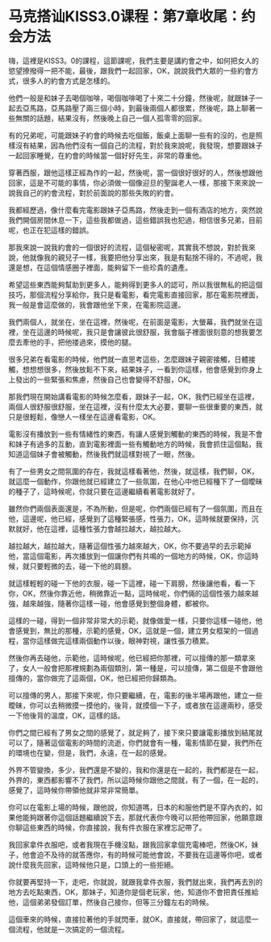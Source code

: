 # 马克搭讪KISS3.0课程：第7章收尾：约会方法

嗨，這裡是KISS3。0的課程，這節課呢，我們主要是講約會之中，如何把女人的慾望撩撥得一把不能，最後，跟我們一起回家，OK，說說我們大眾的一些約會方式，很多人的約會方式是怎樣的。

他們一般是和妹子去喝個咖啡，喝個咖啡喝了十來二十分鐘，然後呢，就跟妹子一起去亞馬路，亞馬路壓了兩三個小時，到最後兩個人都很累，然後呢，路上聊著一些無關的話題，結果沒有，然後晚上自己一個人孤零零的回家。

有的兄弟呢，可能跟妹子約會的時候去吃個飯，飯桌上面聊一些有的沒的，也是照樣沒有結果，因為他們沒有一個自己的流程，對於我來說呢，我發現，想要跟妹子一起回家睡覺，在約會的時候當一個好好先生，非常的尊重他。

穿著西服，跟他這樣正經為作的一起，然後呢，當一個很好很好的人，然後想跟他回家，這是不可能的事情，你必須做一個像迎旦的聖誕老人一樣，那接下來來說一說我自己的約會流程，對於前面說的那些失敗的約會。

我都經歷過，像什麼看完電影跟妹子亞馬路，然後走到一個有酒店的地方，突然說我們開個房間休息一下，這些我都做過，這些錯誤我也犯過，相信很多兄弟，目前呢，也正在犯這樣的錯誤。

那我來說一說我約會的一個很好的流程，這個秘密呢，其實我不想說，對於我來說，他就像我的親兒子一樣，我要把他分享出來，我是有點捨不得的，不過呢，我還是想，在這個情感圈子裡面，能夠留下一些珍貴的遺產。

希望這些東西能夠幫助到更多人，能夠得到更多人的認可，所以我很無私的把這個技巧，那個流程分享給你，我只是看電影，看完電影直接回家，那在電影院裡面，我一般是會這麼做的，我會跟他坐下來，在電影院這邊。

我們兩個人，就坐在，坐在這裡，然後呢，在前面是電影，大螢幕，我們就坐在這裡，坐在這邊的時候呢，我只是會讓彼此很舒服，我會腦子裡面很刻意的想我要怎麼去牽他的手，把他搂過來，摸他的腿。

很多兄弟在看電影的時候，他們就一直思考這些，怎麼跟妹子親密接觸，日體接觸，想想想很多，然後放鬆不下來，結果妹子，一看到你這樣，他會感覺到你身上上發出的一些緊張和焦慮，然後自己也會變得不舒服，OK。

那我們現在開始講看電影的時候怎麼看，跟妹子一起，OK，我們已經坐在這裡，兩個人很舒服很舒服，坐在這裡，沒有什麼太大必要，要聊一些很重要的東西，就只是很輕鬆，像戀人一樣坐在這邊看電影，OK。

電影沒有播放到一些有情緒性的東西，有讓人感覺到觸動的東西的時候，我是不會和妹子有過多的互動，直到電影裡面一些有觸動地方的時候，我會抓住這個點，我知道這個妹子會被觸動，然後我們就這樣對視了一眼，然後。

有了一些男女之間氛圍的存在，我就這樣看著他，然後，就這樣，我們聊，OK，就這麼一個動作，你跟他就已經建立了一些氛圍，在他心中他已經種下了一個曖昧的種子了，這時候呢，你就只要在這邊繼續看著電影就好了。

雖然你們兩個表面還是，不為所動，但是呢，你們兩個已經有了一個氛圍，而且在他，這邊呢，他已經，感覺到了這種緊張感，性張力，OK，這時候就要保持，沉默就好，他在這裡，這種性張力會越拉越大，越拉越大。

越拉越大，越拉越大，隨著這個性張力越來越大，OK，你不要過早的去示範掉他，當這個電影，再次播放到一個讓你們有共鳴的一個地方的時候，OK，你這時候，就只要輕微的去，碰一下他的肩膀。

就這樣輕輕的碰一下他的衣服，碰一下這裡，碰一下肩膀，然後讓他看，看一下你，OK，然後你靠近他，稍微靠近一點，這時候呢，你們倆的這個性張力越來越強，越來越強，隨著你這樣一碰，他會感覺到整個身體，都被你。

這樣的一碰，得到一個非常非常大的示範，就像做愛一樣，只要你這樣一碰他，他會感覺到，無比的那種，示範的感覺，OK，這就是一個，建立男女框架的一個過程，當你這樣做完這樣兩個動作以後，眼神對視，讓性張力積累。

然後你再去碰他，示範他，這時候呢，他已經把你那裡，可以擅傳的那一類拿來了，女人一般會把那裡規劃為兩個類別，第一種是，可以擅傳，第二個是不會跟他擅傳的，當你做完了這兩個，OK，他已經把你歸類為。

可以擅傳的男人，那接下來呢，你只要繼續，在，電影的後半場再跟他，建立一些曖昧，你可以去稍微摸一摸他的，後背，就摸個一下子，或者放在這邊兩秒，感受一下他後背的溫度，OK，這樣的話。

你們之間已經有了男女之間的感覺了，就足夠了，接下來只要讓電影播放到結尾就可以了，隨著這個電影的時間的流逝，你們就會有一種，電影情節在變，我們所在的環境也在變，但是，我們，永遠，在一起的感覺。

外界不管變換，多少，我們還是不變的，我和你還是在一起的，我們都是在一起，外界的，東西都影響不了我們，所以這時候你跟他之間就，有了一個，在一起的，感覺了，這時候你帶領他就非常非常簡單。

你可以在電影上場的時候，跟他說，你知道嗎，日本的和服他們是不穿內衣的，如果他能夠跟著你這個話題繼續說下去，那就代表你今晚可以把他帶回家，他願意跟你聊這些東西的時候，你直接說，我有件衣服在家裡忘記帶了。

我回家拿件衣服吧，或者我現在手機沒點，跟我回家拿個充電棒吧，然後OK，妹子，他會迫不及待的就答應你，有的時候可能他會說，不要我在這邊等你吧，或者說什麼我先回家，這時候他只是，口頭上的一些拒絕。

你就要再堅持一下，走吧，你就說，就跟我拿件衣服，我們就出來，我們再去別的地方去吃點東西，OK，那妹子，知道你是個老玩家，他，知道你不會把責任推給他，這個弟弟發個訂單，然後自己接你，但等三分鐘左右的時候。

這個車來的時候，直接拉著他的手就閃車，就OK，直接就，帶回家了，就這麼一個流程，他就是一次搞定的一個流程。